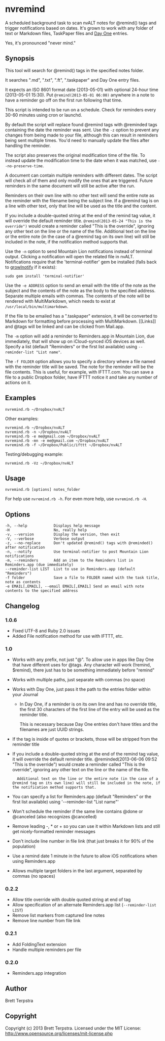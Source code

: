 nvremind
========

A scheduled background task to scan nvALT notes for @remind() tags and trigger notifications based on dates. It's grown to work with any folder of text or Markdown files, TaskPaper files and [Day One](http://dayoneapp.com/) entries.

Yes, it's pronounced "never mind."

## Synopsis


This tool will search for @remind() tags in the specified notes folder.

It searches ".md", ".txt", ".ft", ".taskpaper" and Day One entry files.

It expects an ISO 8601 format date (2013-05-01) with optional 24-hour time (2013-05-01 15:30). Put `@remind(2013-05-01 06:00)` anywhere in a note to have a reminder go off on the first run following that time.

This script is intended to be run on a schedule. Check for reminders every 30-60 minutes using cron or launchd.

By default the script will replace found @remind tags with @reminded tags containing the date the reminder was sent. Use the `-z` option to prevent any changes from being made to your file, although this can result in reminders being sent multiple times. You'd need to manually update the files after handling the reminder.

The script also preserves the original modification time of the file. To instead update the modification time to the date when it was matched, use `--no-preserve-time`.

A document can contain multiple reminders with different dates. The script will check all of them and only modify the ones that are triggered. Future reminders in the same document will still be active after the run.

Reminders on their own line with no other text will send the entire note as the reminder with the filename being the subject line. If a @remind tag is on a line with other text, only that line will be used as the title and the content.

If you include a double-quoted string at the end of the remind tag value, it will override the default reminder title. `@remind(2013-05-24 "This is the override")` would create a reminder called "This is the override", ignoring any other text on the line or the name of the file. Additional text on the line or the entire note (in the case of a @remind tag on its own line) will still be included in the note, if the notification method supports that.

Use the `-n` option to send Mountain Lion notifications instead of terminal output. Clicking a notification will open the related file in nvALT. Notifications require that the 'terminal-notifier' gem be installed (falls back to [growlnotify](http://growl.info/downloads#generaldownloads) if it exists):

    sudo gem install 'terminal-notifier'

Use the `-e ADDRESS` option to send an email with the title of the note as the subject and the contents of the note as the body to the specified address. Separate multiple emails with commas. The contents of the note will be rendered with MultiMarkdown, which needs to exist at `/usr/local/bin/multimarkdown`. 

If the file to be emailed has a ".taskpaper" extension, it will be converted to Markdown for formatting before processing with MultiMarkdown. [[Links]] and @tags will be linked and can be clicked from Mail.app.

The `-m` option will add a reminder to Reminders.app in Mountain Lion, due immediately, that will show up on iCloud-synced iOS devices as well. Specify a list (default "Reminders" or the first list available) using `--reminder-list "List name"`.

The `-f FOLDER` option allows you to specify a directory where a file named with the reminder title will be saved. The note for the reminder will be the file contents. This is useful, for example, with IFTTT.com. You can save a file to a public Dropbox folder, have IFTTT notice it and take any number of actions on it.

## Examples


    nvremind.rb ~/Dropbox/nvALT

Other examples:

    nvremind.rb ~/Dropbox/nvALT
    nvremind.rb -n ~/Dropbox/nvALT
    nvremind.rb -e me@gmail.com ~/Dropbox/nvALT
    nvremind.rb -mn -e me@gmail.com ~/Dropbox/nvALT
    nvremind.rb -f ~/Dropbox/Public/ifttt ~/Dropbox/nvALT

Testing/debugging example:

    nvremind.rb -Vz ~/Dropbox/nvALT

## Usage


    nvremind.rb [options] notes_folder

For help use `nvremind.rb -h`. For even more help, use `nvremind.rb -H`.


## Options


    -h, --help            Displays help message
    -H                    No, really help
    -v, --version         Display the version, then exit
    -V, --verbose         Verbose output
    -z, --no-replace      Don't updated @remind() tags with @reminded() after notification
    -n, --notify          Use terminal-notifier to post Mountain Lion notifications
    -m, --reminders       Add an item to the Reminders list in Reminders.app (due immediately)
    --reminder-list LIST  List to use in Reminders.app (default "Reminders")
    -f folder             Save a file to FOLDER named with the task title, note as contents
    -e EMAIL[,EMAIL], --email EMAIL[,EMAIL] Send an email with note contents to the specified address

## Changelog

### 1.0.6

* Fixed UTF-8 and Ruby 2.0 issues
* Added File notification method for use with IFTTT, etc.

### 1.0

* Works with any prefix, not just "@". To allow use in apps like Day One that have different uses for @tags. Any character will work (!remind, $remind), there just has to be something immediately before "remind"
* Works with multiple paths, just separate with commas (no space)
* Works with Day One, just pass it the path to the entries folder within your Journal
    * In Day One, if a reminder is on its own line and has no override title, the first 30 characters of the first line of the entry will be used as the reminder title.
        
        This is necessary because Day One entries don't have titles and the filenames are just UUID strings.
* If the tag is inside of quotes or brackets, those will be stripped from the reminder title
* If you include a double-quoted string at the end of the remind tag value, it will override the default reminder title. @reminded(2013-06-06 09:52 "This is the override") would create a reminder called "This is the override", ignoring any other text on the line or the name of the file. 
        
        Additional text on the line or the entire note (in the case of a @remind tag on its own line) will still be included in the note, if the notification method supports that.
* You can specify a list for Reminders.app (default "Reminders" or the first list available) using '--reminder-list "List name"'
* Won't schedule the reminder if the same line contains @done or @canceled (also recognizes @cancelled)
* Remove leading -, * or + so you can use it within Markdown lists and still get nicely-formatted reminder messages
* Don't include line number in file link (that just breaks it for 90% of the population)
* Use a remind date 1 minute in the future to allow iOS notifications when using Reminders.app
* Allows multiple target folders in the last argument, separated by commas (no spaces)

### 0.2.2

- Allow title override with double quoted string at end of tag
- Allow specification of an alternate Reminders.app list (`--reminder-list LIST`)
- Remove list markers from captured line notes
- Remove line number from file link

### 0.2.1

- Add FoldingText extension
- Handle multiple reminders per file

### 0.2.0

- Reminders.app integration

## Author


Brett Terpstra


## Copyright

Copyright (c) 2013 Brett Terpstra. Licensed under the MIT License:  
<http://www.opensource.org/licenses/mit-license.php>
